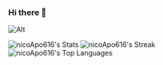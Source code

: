 ### Hi there 👋

<!--
**nicoApo616/nicoApo616** is a ✨ _special_ ✨ repository because its `README.md` (this file) appears on your GitHub profile.

Here are some ideas to get you started:

- 🔭 I’m currently working on ...
- 🌱 I’m currently learning ...
- 👯 I’m looking to collaborate on ...
- 🤔 I’m looking for help with ...
- 💬 Ask me about ...
- 📫 How to reach me: ...
- 😄 Pronouns: ...
- ⚡ Fun fact: ...
--> 	
![Alt](https://upload.wikimedia.org/wikipedia/commons/f/f3/One_piece.png
)

![nicoApo616's Stats](https://github-readme-stats.vercel.app/api?username=nicoApo616&theme=vue-dark&show_icons=true&hide_border=true&count_private=true)
![nicoApo616's Streak](https://github-readme-streak-stats.herokuapp.com/?user=nicoApo616&theme=vue-dark&hide_border=true)
![nicoApo616's Top Languages](https://github-readme-stats.vercel.app/api/top-langs/?username=nicoApo616&theme=vue-dark&show_icons=true&hide_border=true&layout=compact)

